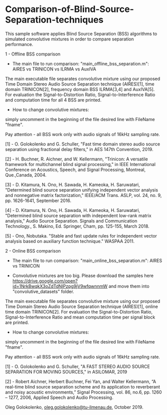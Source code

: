 # Comparison-of-Blind-Source-Separation-techniques

This sample software applies Blind Source Separation (BSS) algorithms to simulated convolutive mixtures in order to compare separation performance.

1 - Offline BSS comparison
* The main file to run comparison:
"main_offline_bss_separation.m": AIRES vs TRINICON vs ILRMA vs AuxIVA

The main executable file separates convolutive mixture using our proposed Time Domain Stereo Audio Source Separation technique (AIRES)[1], time domain TRINICON[2], frequency domain BSS ILRMA[3,4] and AuxIVA[5]. For evaluation the Signal-to-Distortion Ratio, Signal-to-Interference Ratio and computation time for all 4 BSS are printed.

* How to change convolutive mixtures:

simply uncomment in the beginning of the file desired line with FileName "fname". 

Pay attention - all BSS work only with audio signals of 16kHz sampling rate.

[1] - O.  Golokolenko  and  G.  Schuller,  "Fast  time  domain stereo audio source separation using fractional delay filters," in
AES 147th Convention, 2019.

[2] - H. Buchner, R. Aichner, and W. Kellermann, "Trinicon: A versatile framework for multichannel blind signal processing,"  in
IEEE International Conference on Acoustics,  Speech,  and  Signal  Processing,  Montreal,  Que.,Canada, 2004.

[3] - D. Kitamura, N. Ono, H. Sawada, H. Kameoka, H. Saruwatari, "Determined blind source separation unifying independent vector analysis and nonnegative matrix factorization," IEEE/ACM Trans. ASLP, vol. 24, no. 9, pp. 1626-1641, September 2016.

[4] - D. Kitamura, N. Ono, H. Sawada, H. Kameoka, H. Saruwatari, "Determined blind source separation with independent low-rank matrix analysis," Audio Source Separation. Signals and Communication Technology., S. Makino, Ed. Springer, Cham, pp. 125-155, March 2018.  

[5] - Ono, Nobutaka. "Stable and fast update rules for independent vector analysis based on auxiliary function technique." WASPAA 2011.


2 - Online BSS comparison
* The main file to run comparison:
"main_online_bss_separation.m": AIRES vs TRINICON

* Convolutive mixtures are too big. Please download the samples here https://drive.google.com/open?id=1NrkBwqkX3oZdTdNIPzpg9jV9wfqwnnmW and move them into "convolutive_datasets" folder. 

The main executable file separates convolutive mixture using our proposed Time Domain Stereo Audio Source Separation technique (AIRES)[1], online time domain TRINICON[2]. For evaluation the Signal-to-Distortion Ratio, Signal-to-Interference Ratio and mean computation time per signal block are printed.

* How to change convolutive mixtures:

simply uncomment in the beginning of the file desired line with FileName "fname". 

Pay attention - all BSS work only with audio signals of 16kHz sampling rate.

[1] - O.  Golokolenko  and  G.  Schuller,  "A FAST STEREO AUDIO SOURCE SEPARATION FOR MOVING SOURCES," in ASILOMAR, 2019

[2] - Robert  Aichner,  Herbert  Buchner,  Fei  Yan,  and  Walter  Kellermann,   “A  real-time  blind  source  separation
scheme  and  its  application  to  reverberant  and  noisy acoustic environments,” Signal Processing, vol. 86, no.6, pp. 1260 – 1277, 2006,  Applied Speech and Audio Processing.



Oleg Golokolenko, oleg.golokolenko@tu-ilmenau.de, October 2019.

